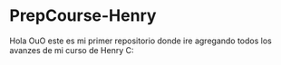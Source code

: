 # PrepCourse-Henry
Hola OuO este es mi primer repositorio donde ire agregando todos los avanzes de mi curso de Henry C:
